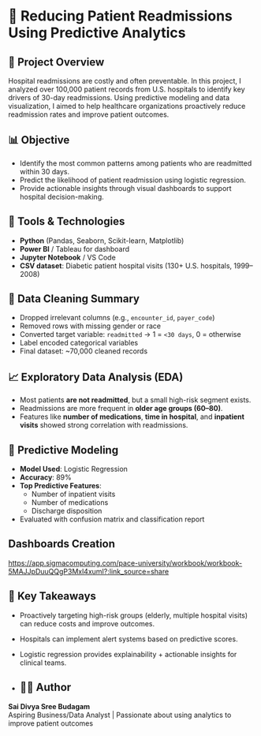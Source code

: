 
# 🏥 Reducing Patient Readmissions Using Predictive Analytics

## 📌 Project Overview
Hospital readmissions are costly and often preventable. In this project, I analyzed over 100,000 patient records from U.S. hospitals to identify key drivers of 30-day readmissions. Using predictive modeling and data visualization, I aimed to help healthcare organizations proactively reduce readmission rates and improve patient outcomes.

## 📊 Objective
- Identify the most common patterns among patients who are readmitted within 30 days.
- Predict the likelihood of patient readmission using logistic regression.
- Provide actionable insights through visual dashboards to support hospital decision-making.

## 🧰 Tools & Technologies
- **Python** (Pandas, Seaborn, Scikit-learn, Matplotlib)
- **Power BI** / Tableau for dashboard
- **Jupyter Notebook** / VS Code
- **CSV dataset**: Diabetic patient hospital visits (130+ U.S. hospitals, 1999–2008)

## 🧹 Data Cleaning Summary
- Dropped irrelevant columns (e.g., `encounter_id`, `payer_code`)
- Removed rows with missing gender or race
- Converted target variable: `readmitted` → 1 = `<30 days`, 0 = otherwise
- Label encoded categorical variables
- Final dataset: ~70,000 cleaned records


## 📈 Exploratory Data Analysis (EDA)
- Most patients **are not readmitted**, but a small high-risk segment exists.
- Readmissions are more frequent in **older age groups (60–80)**.
- Features like **number of medications**, **time in hospital**, and **inpatient visits** showed strong correlation with readmissions.


## 🤖 Predictive Modeling
- **Model Used**: Logistic Regression
- **Accuracy**: 89%
- **Top Predictive Features**:
  - Number of inpatient visits
  - Number of medications
  - Discharge disposition
- Evaluated with confusion matrix and classification report

## Dashboards Creation 
https://app.sigmacomputing.com/pace-university/workbook/workbook-5MAJJpDuuQQgP3Mxl4xumI?:link_source=share



## 📌 Key Takeaways
- Proactively targeting high-risk groups (elderly, multiple hospital visits) can reduce costs and improve outcomes.
- Hospitals can implement alert systems based on predictive scores.
- Logistic regression provides explainability + actionable insights for clinical teams.

- ## 🙋‍♀️ Author
**Sai Divya Sree Budagam**  
Aspiring Business/Data Analyst | Passionate about using analytics to improve patient outcomes  

